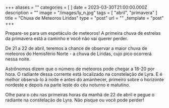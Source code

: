 +++
aliases = ""
categories = [ ]
date = 2023-03-30T21:00:00.000Z
description = ""
image = "/images/ly_n.jpg"
tags = [ "abril", "primavera" ]
title = "Chuva de Meteoros Líridas"
type = "post"
url = ""
_template = "post"
+++

Prepare-se para um espetáculo de meteoros! A primeira chuva de estrelas da primavera está a caminho e você não vai querer perder.

De 21 a 22 de abril, teremos a chance de observar a maior chuva de meteoros do Hemisfério Norte - a chuva de Líridas, cujo pico ocorrerá nessa noite.

Astrônomos dizem que o número de meteoros pode chegar a 18-20 por hora. O radiante dessa corrente está localizado na constelação de Lyra. E é melhor observá-lo à noite e antes do amanhecer, primeiro sobre o horizonte nordeste e depois na parte leste do céu noturno e matutino.

Olhe para o céu nas primeiras horas da manhã de 22 de abril e pegue o radiante na constelação de Lyra. Não pisque ou você pode perder!
